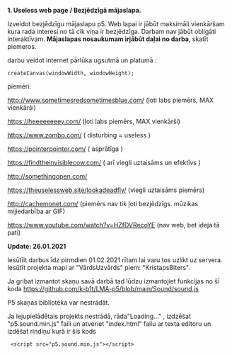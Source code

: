 **1. Useless web page / Bezjēdzīgā mājaslapa.**

  Izveidot bezjēdzīgu mājaslapu p5. Web lapai ir jābūt maksimāli vienkāršam kura rada interesi no tā cik viņa ir bezjēdzīga. Darbam nav jābūt obligāti interaktīvam.
  **Mājaslapas nosaukumam irjābūt daļai no darba**, skatīt piemeros.
  
  darbu veidot internet pārlūka ugsutmā un platumā :
```
createCanvas(windowWidth, windowHeight);
``` 
  piemēri:
  
  http://www.sometimesredsometimesblue.com/ (ļoti labs piemērs, MAX vienkārši)
  
  https://heeeeeeeey.com/ (ļoti labs piemērs, MAX vienkārši)
  
  https://www.zombo.com/ ( disturbing = useless )
  
  https://pointerpointer.com/ ( asprātīga )
  
  https://findtheinvisiblecow.com/ ( arī viegli uztaisāms un efektīvs )
  
  http://somethingopen.com/ 
  
  https://theuselessweb.site/lookadeadfly/ (viegli uztaisāms piemērs)
  
  http://cachemonet.com/ (piemērs nav tik ļoti bezjēdzīgs. mūzikas mijiedarbība ar GIF)
  
  https://www.youtube.com/watch?v=HZfDVRecoYE (nav web, bet ideja tā pati)
  
  
  **Update: 26.01.2021**
  
Iesūtīit darbus īdz pirmdien 01.02.2021 rītam lai varu tos uzlikt uz servera.
Iesūtīt projekta mapi ar "VārdsUzvārds" piem: "KristapsBiters".


Ja gribat izmantot skaņu savā darbā tad lūdzu izmantojiet funkcijas no šī koda https://github.com/k-b1t/LMA-p5/blob/main/Sound/sound.js

P5 skaņas bibliotēka var nestrādāt.

Ja lejupielādētais projekts nestrādā, rāda"Loading..." , izdzēšat "p5.sound.min.js" faili un atveriet "index.html" failu ar texta editoru un izdēšat rindiņu kurā ir šis kods
``` 
 <script src="p5.sound.min.js"></script>
``` 

